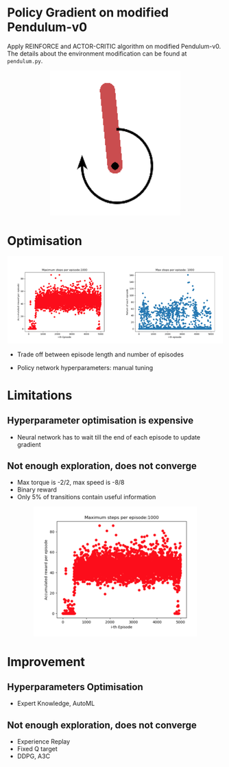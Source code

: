 # Policy Gradient on modified Pendulum-v0

Apply REINFORCE and ACTOR-CRITIC algorithm on modified Pendulum-v0. The details about the environment modification can be found at `pendulum.py`.
  
<div align=center><img src="imgs/02.png"/></div>

# Optimisation

<div align=center><img src="imgs/01.png"/></div>

* Trade off between episode length and number of episodes

* Policy network hyperparameters: manual tuning


# Limitations

## Hyperparameter optimisation is expensive
* Neural network has to wait till the end of each episode to update gradient

## Not enough exploration, does not converge
* Max torque is -2/2, max speed is -8/8
* Binary reward
* Only 5% of transitions contain useful information

<div align=center><img src="imgs/03.png"/></div>


# Improvement

## Hyperparameters Optimisation
* Expert Knowledge, AutoML

## Not enough exploration, does not converge
* Experience Replay
* Fixed Q target
* DDPG, A3C




